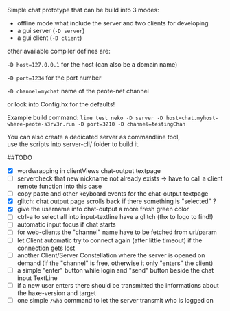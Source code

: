 Simple chat prototype that can be build into 3 modes:

- offline mode what include the server and two clients for developing
- a gui server (`-D server`)
- a gui client (`-D client`)

other available compiler defines are:  

`-D host=127.0.0.1` for the host (can also be a domain name)  

`-D port=1234` for the port number  

`-D channel=mychat` name of the peote-net channel  

or look into Config.hx for the defaults!

Example build command:
`lime test neko -D server -D host=chat.myhost-where-peote-s3rv3r.run -D port=3210 -D channel=testingChan`
  

You can also create a dedicated server as commandline tool,  
use the scripts into server-cli/ folder to build it.


##TODO

- [x] wordwrapping in clientViews chat-output textpage
- [ ] servercheck that new nickname not already exists -> have to call a client remote function into this case
- [ ] copy paste and other keyboard events for the chat-output textpage
- [x] glitch: chat output page scrolls back if there something is "selected" ?
- [x] give the username into chat-output a more fresh green color
- [ ] ctrl-a to select all into input-textline have a glitch (thx to logo to find!)
- [ ] automatic input focus if chat starts
- [ ] for web-clients the "channel" name have to be fetched from url/param
- [ ] let Client automatic try to connect again (after little timeout) if the connection gets lost
- [ ] another Client/Server Constellation where the server is opened on demand (if the "channel" is free, otherwise it only "enters" the client)
- [ ] a simple "enter" button while login and "send" button beside the chat input TextLine
- [ ] if a new user enters there should be transmitted the informations about the haxe-version and target
- [ ] one simple `/who` command to let the server transmit who is logged on